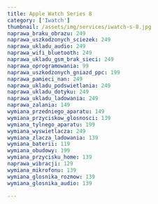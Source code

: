 ```yaml
---
title: Apple Watch Series 8 
category: ['Iwatch']
thumbnail: /assets/img/services/iwatch-s-8.jpg
naprawa_braku_obrazu: 249
naprawa_uszkodzonych_sciezek: 249
naprawa_ukladu_audio: 249
naprawa_wifi_bluetooth: 249
naprawa_ukladu_gsm_brak_sieci: 249
naprawa_oprogramowania: 99
naprawa_uszkodzonych_gniazd_ppc: 199
naprawa_pamieci_nan: 249
naprawa_ukladu_podswietlania: 249
naprawa_ukladu_dotyku: 249
naprawa_ukladu_ladowania: 249
naprawa_zalania: 149
wymiana_przedniego_aparatu: 149
wymiana_przyciskow_glosnosci: 139
wymiana_tylnego_aparatu: 199
wymiana_wyswietlacza: 249
wymiana_zlacza_ladowania: 139 
wymiana_baterii: 119
wymiana_obudowy: 199
wymiana_przycisku_home: 139
naprawa_wibracji: 129
wymiana_mikrofonu: 139
wymiana_glosnika_rozmow: 139
wymiana_glosnika_audio: 139

---
```


